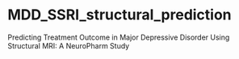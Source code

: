 # MDD_SSRI_structural_prediction
Predicting Treatment Outcome in Major Depressive Disorder Using Structural MRI: A NeuroPharm Study
